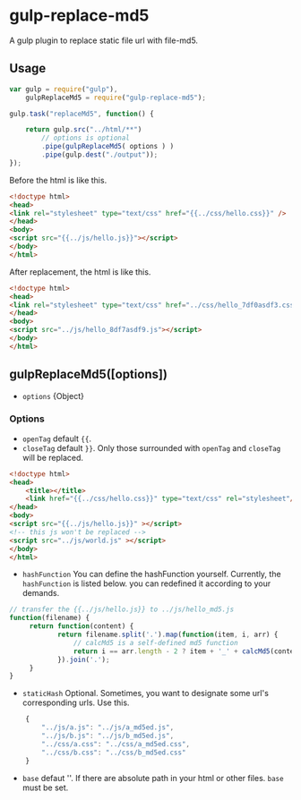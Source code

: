 # gulp-replace-md5
A gulp plugin to replace static file url with file-md5.

## Usage

```javascript
var gulp = require("gulp"),
    gulpReplaceMd5 = require("gulp-replace-md5");

gulp.task("replaceMd5", function() {

    return gulp.src("../html/**")
        // options is optional
        .pipe(gulpReplaceMd5( options ) )
        .pipe(gulp.dest("./output"));
});
```

Before the html is like this.

```html
<!doctype html>
<head>
<link rel="stylesheet" type="text/css" href="{{../css/hello.css}}" />
</head>
<body>
<script src="{{../js/hello.js}}"></script>
</body>
</html>
```

After replacement, the html is like this.

```html
<!doctype html>
<head>
<link rel="stylesheet" type="text/css" href="../css/hello_7df0asdf3.css" />
</head>
<body>
<script src="../js/hello_8df7asdf9.js"></script>
</body>
</html>
```

## gulpReplaceMd5([options])

* `options` {Object}

### Options

* `openTag` default `{{`.
* `closeTag` default `}}`. Only those surrounded with `openTag` and `closeTag` will be replaced.

```html
<!doctype html>
<head>
    <title></title>
    <link href="{{../css/hello.css}}" type="text/css" rel="stylesheet"/>
</head>
<body>
<script src="{{../js/hello.js}}" ></script>
<!-- this js won't be replaced -->
<script src="../js/world.js" ></script>
</body>
</html>
```

* `hashFunction` You can define the hashFunction yourself. Currently, the `hashFunction` is listed below.
you can redefined it according to your demands.

```javascript
// transfer the {{../js/hello.js}} to ../js/hello_md5.js
function(filename) {
     return function(content) {
            return filename.split('.').map(function(item, i, arr) {
                // calcMd5 is a self-defined md5 function
                return i == arr.length - 2 ? item + '_' + calcMd5(content) : item;
            }).join('.');
     }
}
```

* `staticHash` Optional. Sometimes, you want to designate some url's corresponding urls. Use this.

```javascript
    {
        "../js/a.js": "../js/a_md5ed.js",
        "../js/b.js": "../js/b_md5ed.js",
        "../css/a.css": "../css/a_md5ed.css",
        "../css/b.css": "../css/b_md5ed.css"
    }
```

* `base` defaut ''. If there are absolute path in your html or other files. `base` must be set.
